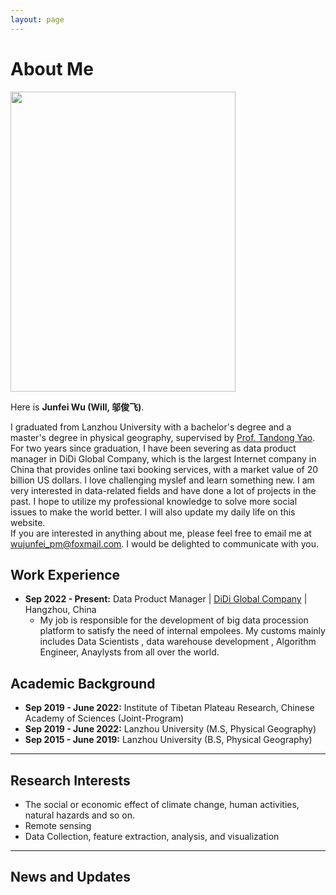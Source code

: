 ```yaml
---
layout: page
---
```


# About Me

<img src="https://junfeiwu.github.io/junfeiwu.jpg" class="floatpic" width="360" height="480">

Here is **Junfei Wu (Will, 邬俊飞)**.

I graduated from Lanzhou University with a bachelor's degree and a master's degree in physical geography, supervised by
[Prof. Tandong Yao](http://tdyao.itpcas.ac.cn/). For two years since graduation, I have been severing as data product
manager in DiDi Global Company, which is the largest Internet company in China that provides online taxi booking
services, with a market value of 20 billion US dollars. I love challenging myslef and learn something new. I am very
interested in data-related fields and have done a lot of projects in the past. I hope to
utilize my professional knowledge to solve more social issues to make the world better. I will also update my daily life
on this website.
<br/>    If you are interested in anything about me, please feel free to email me
at [wujunfei_pm@foxmail.com](wujunfei_pm@foxmail.com). I would be delighted to communicate with you.

## Work Experience

- **Sep 2022 - Present:** Data Product Manager | [DiDi Global Company](https://www.didiglobal.com/about-didi/about-us) |
  Hangzhou, China
  - My job is responsible for the development of big data procession platform to satisfy the need of internal empolees.
    My customs
    mainly includes Data Scientists , data warehouse development , Algorithm Engineer, Anaylysts from all over the
    world.

## Academic Background

- **Sep 2019 - June 2022:** Institute of Tibetan Plateau Research, Chinese Academy of Sciences (Joint-Program)
- **Sep 2019 - June 2022:** Lanzhou University (M.S, Physical Geography)
- **Sep 2015 - June 2019:** Lanzhou University (B.S, Physical Geography)

---

## Research Interests

- The social or economic effect of climate change, human activities, natural hazards and so on.
- Remote sensing
- Data Collection, feature extraction, analysis, and visualization

[//]: # (  In the past, my research focused on time-series cycle or cryosphere)

[//]: # ()

[//]: # (- Internet of Everything)

[//]: # ()

[//]: # (- Cyber-Physical System)

[//]: # ()

[//]: # (- Industrial Informatics)

[//]: # ()

[//]: # (- Applied Machine Learning)

[//]: # ()

[//]: # (- [My latest research proposal &#40;Dec 2023&#41;]&#40;https://caihanlin.com/file/proposal-2023.pdf&#41;🔗)

[//]: # ()

[//]: # (My current research focuses on practical problems that artificial intelligence faces in real life. My interests are on)

[//]: # ()

[//]: # (the **Machine Learning** and its applications in **Industrial IoT**. In a word, advanced technologies like ML and IoT)

[//]: # ()

[//]: # (positively influence the life of everybody. I wish to devote my talent to this meaningful cause and bring well-being to)

[//]: # ()

[//]: # (society.)

---

## News and Updates

[//]: # (- **May 2024：**My undergraduate thesis won the Best Project Award &#40;Top 1/300&#41; 🎉)

[//]: # ()

[//]: # (- **April 2024：**Our work *BLEGuard* has been accepted to [MobiSys 2024]&#40;https://www.sigmobile.org/mobisys/2024/&#41; as a)

[//]: # ()

[//]: # (  poster paper. See you in Japan!)

[//]: # ()

[//]: # (- **March 2024：**Very excited to get a MPhil offer from Engineering department at Cambridge University!)

[//]: # ()

[//]: # (- **Dec 2023：**Very excited to be selected)

[//]: # ()

[//]: # (  as [AAAI-24 UC Scholar]&#40;https://aaai.org/aaai-conference/undergraduate-consortium-program/&#41;. See you in Canada!)

[//]: # ()

[//]: # (- **Dec 2023：**Got a MSc offer from the physics department of Imperial College London.)

[//]: # ()

[//]: # (- **Aug 2023：**Happy to be awarded the FEPG Scholarship.)

[//]: # ()

[//]: # (- **May 2023：**Happy to be awarded the XiamenAir Scholarship.)

[//]: # ()

[//]: # (- **May 2023：**Collected the Finalist Award in MCM 2023 &#40;Top 1%&#41;.)

[//]: # ()

[//]: # (- **Jun 2022：**Started research programme at [Cambridge AI Group]&#40;https://www.cl.cam.ac.uk/research/ai/&#41;, advised by)

[//]: # ()

[//]: # (  Prof. Pietro Liò.)

[//]: # (<blockquote class="twitter-tweet"><p lang="en" dir="ltr">Thrilled to be an AAAI-UC Scholar at <a href="https://twitter.com/hashtag/AAAI24?src=hash&amp;ref_src=twsrc%5Etfw">#AAAI24</a>, thanks to <a href="https://twitter.com/hashtag/AAAI?src=hash&amp;ref_src=twsrc%5Etfw">#AAAI</a> &amp; <a href="https://twitter.com/hashtag/GoogleExploreCSR?src=hash&amp;ref_src=twsrc%5Etfw">#GoogleExploreCSR</a> for the sponsorship. Grateful for the knowledge gained and new friendships formed.<br><br>Wonderful trip in Vancouver. Looking forward to staying connected with all.<a href="https://twitter.com/hashtag/AAAI24?src=hash&amp;ref_src=twsrc%5Etfw">#AAAI24</a> <a href="https://twitter.com/hashtag/Vancouver?src=hash&amp;ref_src=twsrc%5Etfw">#Vancouver</a> <a href="https://twitter.com/hashtag/GoogleExploreCSR?src=hash&amp;ref_src=twsrc%5Etfw">#GoogleExploreCSR</a> <a href="https://t.co/wUQUp8XlSM">pic.twitter.com/wUQUp8XlSM</a></p>&mdash; Hanlin CAI &#40;seeking a PhD position 2025&#41; &#40;@lancecai2002&#41; <a href="https://twitter.com/lancecai2002/status/1762210025173344260?ref_src=twsrc%5Etfw">February 26, 2024</a></blockquote> <script async src="https://platform.twitter.com/widgets.js" charset="utf-8"></script>)

